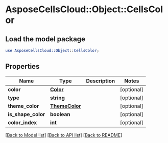 # AsposeCellsCloud::Object::CellsColor

## Load the model package
```perl
use AsposeCellsCloud::Object::CellsColor;
```

## Properties
Name | Type | Description | Notes
------------ | ------------- | ------------- | -------------
**color** | [**Color**](Color.md) |  | [optional] 
**type** | **string** |  | [optional] 
**theme_color** | [**ThemeColor**](ThemeColor.md) |  | [optional] 
**is_shape_color** | **boolean** |  | [optional] 
**color_index** | **int** |  | [optional] 

[[Back to Model list]](../README.md#documentation-for-models) [[Back to API list]](../README.md#documentation-for-api-endpoints) [[Back to README]](../README.md)


